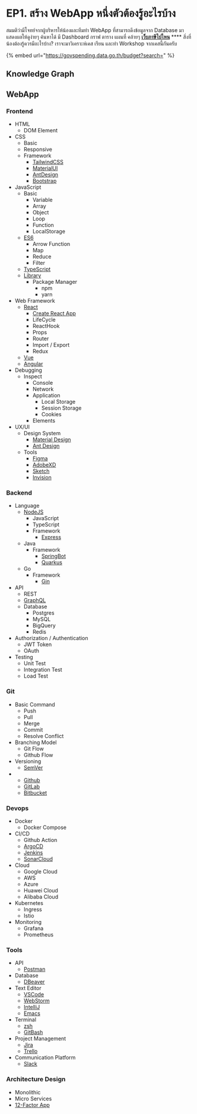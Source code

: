 # EP1. สร้าง WebApp หนึ่งตัวต้องรู้อะไรบ้าง

สมมติว่ามีโจทย์จากผู้บริหารให้น้องและทีมทำ WebApp ที่สามารถดึงข้อมูลจาก Database มาแสดงผลให้ดูง่ายๆ ค้นหาได้ มี Dashboard กราฟ ตาราง แผนที่ คล้ายๆ [**เว็บภาษีไปไหน**](https://govspending.data.go.th/budget?search=) **** สิ่งที่น้องต้องรู้ควรมีอะไรบ้าง? เราจะมาวิเคราะห์เคส เรียน และทำ Workshop จากเคสนี้กันครับ

{% embed url="https://govspending.data.go.th/budget?search=" %}

## Knowledge Graph

## WebApp

### Frontend

* HTML
  * DOM Element
* CSS
  * Basic
  * Responsive
  * Framework
    * [TailwindCSS](https://tailwindcss.com)
    * [MaterialUI](https://tailwindcss.com)
    * [AntDesign](https://ant.design)
    * [Bootstrap](https://getbootstrap.com)
* JavaScript
  * Basic
    * Variable
    * Array
    * Object
    * Loop
    * Function
    * LocalStorage
  * [ES6](https://www.youtube.com/watch?v=ReGM0zubxfI)
    * Arrow Function
    * Map
    * Reduce
    * Filter
  * [TypeScript](https://www.typescriptlang.org)
  * [Library](https://www.npmjs.com)
    * Package Manager
      * npm
      * yarn
* Web Framework
  * [React](https://reactjs.org)
    * [Create React App](https://reactjs.org/docs/create-a-new-react-app.html)
    * LifeCycle
    * ReactHook
    * Props
    * Router
    * Import / Export
    * Redux
  * [Vue](https://vuejs.org)
  * [Angular](https://angular.io)
* Debugging
  * Inspect
    * Console
    * Network
    * Application
      * Local Storage
      * Session Storage
      * Cookies
    * Elements
* UX/UI
  * Design System
    * [Material Design](https://material.io/design)
    * [Ant Design](https://ant.design)
  * Tools
    * [Figma](https://www.figma.com)
    * [AdobeXD](https://www.adobe.com/th\_th/products/xd.html)
    * [Sketch](https://www.sketch.com)
    * [Invision](https://www.invisionapp.com)

### Backend

* Language
  * [NodeJS](https://nodejs.org)
    * JavaScript
    * TypeScript
    * Framework
      * [Express](https://expressjs.com)
  * Java
    * Framework
      * [SpringBot](https://spring.io)
      * [Quarkus](https://quarkus.io)
  * Go
    * Framework
      * [Gin](https://github.com/gin-gonic/gin)
* API
  * REST
  * [GraphQL](https://graphql.org)
  * Database
    * Postgres
    * MySQL
    * BigQuery
    * Redis
* Authorization / Authentication
  * JWT Token
  * OAuth
* Testing
  * Unit Test
  * Integration Test
  * Load Test

### Git

* Basic Command
  * Push
  * Pull
  * Merge
  * Commit
  * Resolve Conflict
* Branching Model
  * Git Flow
  * Github Flow
* Versioning
  * [SemVer](https://semver.org)
*
  * [Github](https://github.com)
  * [GitLab](https://gitlab.com)
  * [Bitbucket](https://bitbucket.org)

### Devops

* Docker
  * Docker Compose
* CI/CD
  * Github Action
  * [ArgoCD](https://argo-cd.readthedocs.io/en/stable/)
  * [Jenkins](https://www.jenkins.io)
  * [SonarCloud](https://sonarcloud.io)
* Cloud
  * Google Cloud
  * AWS
  * Azure
  * Huawei Cloud
  * Alibaba Cloud
* Kubernetes
  * Ingress
  * Istio
* Monitoring
  * Grafana
  * Prometheus

### Tools

* API
  * [Postman](https://www.postman.com)
* Database
  * [DBeaver](https://dbeaver.io)
* Text Editor
  * [VSCode](https://code.visualstudio.com)
  * [WebStorm](https://www.jetbrains.com/webstorm/)
  * [IntelliJ](https://www.jetbrains.com/idea/)
  * [Emacs](https://www.gnu.org/software/emacs/)
* Terminal
  * [zsh](https://blog.nextzy.me/%E0%B8%A1%E0%B8%B2%E0%B8%9B%E0%B8%A3%E0%B8%B1%E0%B8%9A%E0%B9%81%E0%B8%95%E0%B9%88%E0%B8%87terminal-%E0%B8%84%E0%B8%B8%E0%B8%93%E0%B9%80%E0%B8%97%E0%B9%88%E0%B8%82%E0%B8%B6%E0%B9%89%E0%B8%99-300-%E0%B8%94%E0%B9%89%E0%B8%A7%E0%B8%A2-oh-my-zsh-983143704641)
  * [GitBash](https://git-scm.com/downloads)
* Project Management
  * [Jira](https://www.atlassian.com/software/jira)
  * [Trello](https://trello.com/th)
* Communication Platform
  * [Slack](https://slack.com)

### Architecture Design

* Monolithic
* Micro Services
* [12-Factor App](https://12factor.net)
